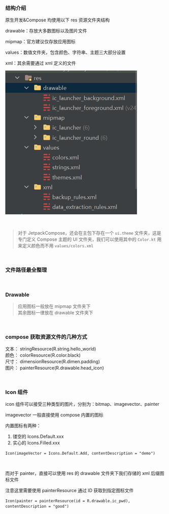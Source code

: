 ### 结构介绍

原生开发&Compose 均使用以下 res 资源文件夹结构

drawable：存放大多数图标以及图片文件

mipmap：官方建议仅存放应用图标

values：数值文件夹，包含颜色、字符串、主题三大部分设置

xml：其余需要通过 xml 定义的文件

![](../../imgs/theme/resource/r1.png)

<br>

> 对于 JetpackCompose，还会在主包下存在一个 `ui.theme` 文件夹，这是专门定义 Compose 主题的 UI 文件夹，我们可以使用其中的 `Color.kt` 用来定义颜色而不用 `values/colors.xml`

<br>

### 文件路径最全整理

<br>

### Drawable

> 应用图标一般放在 mipmap 文件夹下  
> 其余图标一律放在 drawable 文件夹下

<br>

### compose 获取资源文件的几种方式

文本： stringResource(R.string.hello_world)  
颜色： colorResource(R.color.black)  
尺寸： dimensionResource(R.dimen.padding)  
图片： painterResource(R.drawable.head_icon)

<br>

### Icon 组件

icon 组件可以接受三种类型的图片，分别为：bitmap、imagevector、painter

imagevector 一般直接使用 compose 内置的图标

内置图标有两种：

1. 镂空的 Icons.Default.xxx
2. 实心的 Icons.Filled.xxx

`Icon(imageVector = Icons.Default.Add, contentDescription = "demo")`

<br>

而对于 painter，直接可以使用 res 的 drawable 文件夹下我们存储的 xml 后缀图标文件

注意这里需要使用 painterResource 通过 ID 获取到指定图标文件

`Icon(painter = painterResource(id = R.drawable.ic_pwd), contentDescription = "good")`

<br>
